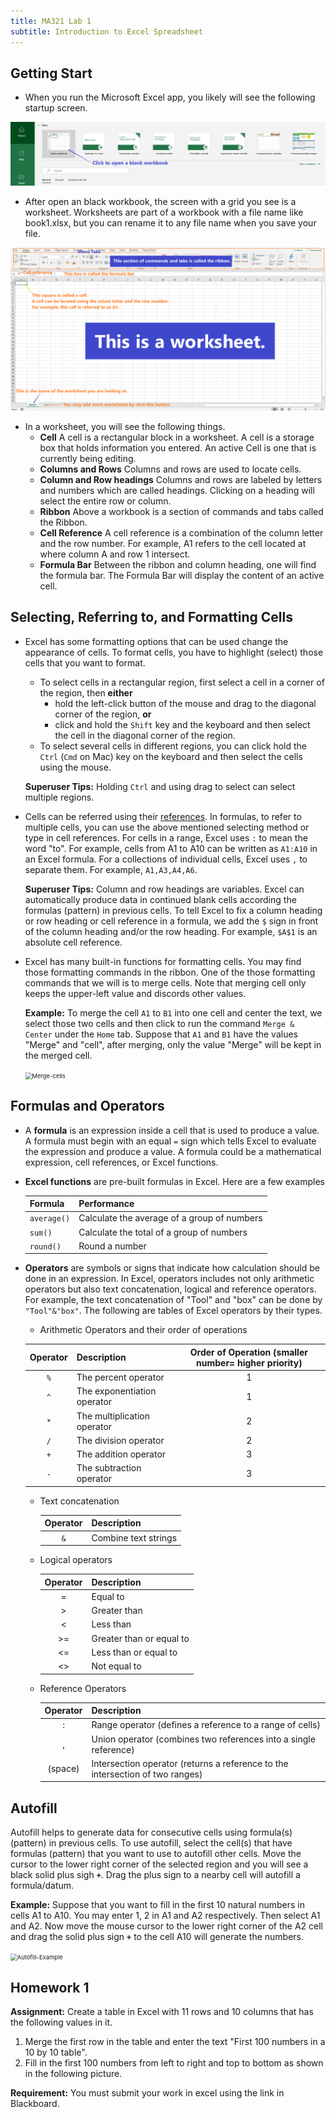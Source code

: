 ```yaml
---
title: MA321 Lab 1
subtitle: Introduction to Excel Spreadsheet
---
```


## Getting Start

- When you run the Microsoft Excel app, you likely will see the following startup screen.

<img src="img/Excel-StartScreen.png" alt="Excel start up screen" style="zoom: 50%;" />

- After open an black workbook, the screen with a grid you see is a worksheet. Worksheets are part of a workbook with a file name like book1.xlsx, but you can rename it to any file name when you save your file.

<img src="img/Outlook-of-a-workbook.png" alt="Overview of an Excel workbook" style="zoom: 50%;" />

- In a worksheet, you will see the following things.
  - **Cell** A cell is a rectangular block in a worksheet. A cell is a storage box that holds information you entered. An active Cell is one that is currently being editing.
  - **Columns and Rows** Columns and rows are used to locate cells.
  - **Column and Row headings** Columns and rows are labeled by letters and numbers which are called headings. Clicking on a heading will select the entire row or column.
  - **Ribbon** Above a workbook is a section of commands and tabs called the Ribbon.
  - <a name="cell_reference">**Cell Reference**</a> A cell reference is a combination of the column letter and the row number. For example, A1 refers to the cell located at where column A and row 1 intersect.
  - **Formula Bar** Between the ribbon and column heading, one will find the formula bar. The Formula Bar will display the content of an active cell.

## Selecting, Referring to, and Formatting Cells

- Excel has some formatting options that can be used change the appearance of cells. To format cells, you have to highlight (select) those cells that you want to format.
  - To select cells in a rectangular region, first select a cell in a corner of the region, then **either**
    - hold the left-click button of the mouse and drag to the diagonal corner of the region, **or**
    - click and hold the `Shift` key and the keyboard and then select the cell in the diagonal corner of the region.
  - To select several cells in different regions, you can click hold the `Ctrl` (`Cmd` on Mac) key on the keyboard and then select the cells using the mouse.

  **Superuser Tips:** Holding `Ctrl` and using drag to select can select multiple regions.

- Cells can be referred using their [references](#cell_reference). In formulas, to refer to multiple cells, you can use the above mentioned selecting method or type in cell references. For cells in a range, Excel uses `:` to mean the word "to". For example,  cells from A1 to A10 can be written as `A1:A10` in an Excel formula. For a collections of individual cells, Excel uses  `,` to separate them. For example, `A1,A3,A4,A6`. 

  **Superuser Tips:** Column and row headings are variables. Excel can automatically produce data in continued blank cells according the formulas (pattern) in previous cells. To tell Excel to fix a column heading or row heading or cell reference in a formula, we add the `$` sign in front of the column heading and/or the row heading. For example, `$A$1` is an absolute cell reference.

- Excel has many built-in functions for formatting cells. You may find those formatting commands in the ribbon. One of the those formatting commands that we will is to merge cells. Note that merging cell only keeps the upper-left value and discords other values.
  
  **Example:** To merge the cell `A1` to `B1` into one cell and center the text, we select those two cells and then click to run the command `Merge & Center` under the `Home` tab. Suppose that `A1` and `B1` have the values "Merge" and "cell", after merging, only the value "Merge" will be kept in the merged cell.
  
  <img src="img/Merge-cells.gif" alt="Merge-cells" style="zoom: 67%;" />

## Formulas and Operators

- A **formula** is an expression inside a cell that is used to produce a value. A formula must begin with an equal `=` sign which tells Excel to evaluate the expression and produce a value. A formula could be a mathematical expression, cell references, or Excel functions.

- **Excel functions** are pre-built formulas in Excel. Here are a few examples

  | **Formula**    | **Performance**                                                  |
  | :------------- | :----------------------------------------------------------- |
  | `average()`    | Calculate the average of a group of numbers |
  | `sum()`             | Calculate the total of a group of numbers |
  | `round()`             | Round a number |

- **Operators** are symbols or signs that indicate how calculation should be done in an expression. In Excel, operators includes not only arithmetic operators but also text concatenation, logical and reference operators. For example, the text concatenation of "Tool" and "box" can be done by `"Tool"&"box"`. The following are tables of Excel operators by their types.

  - Arithmetic Operators and their order of operations

  | Operator | Description                 | Order of Operation (smaller number= higher priority) |
  | :------: | :-------------------------- | :--------------------------------------------------: |
  |    `%`     | The percent operator        |                          1                           |
  |    `^`     | The exponentiation operator |                          1                           |
  |    `*`     | The multiplication operator |                          2                           |
  |    `/`     | The division operator       |                          2                           |
  |    `+`     | The addition operator       |                          3                           |
  |    `-`     | The subtraction operator    |                          3                           |
  
  - Text concatenation

    | Operator | Description                 |
    | :------: | :-------------------------- |
    | `&` |  Combine text strings |

  - Logical operators

    | Operator | Description              |
    | :------: | :----------------------- |
    |    =     | Equal to                 |
    |    >     | Greater than             |
    |    <     | Less than                |
    |    >=    | Greater than or equal to |
    |    <=    | Less than or equal to    |
    |    <>    | Not equal to             |

  - Reference Operators

    | Operator | Description                                                  |
    | :------: | :----------------------------------------------------------- |
    |    :     | Range operator (defines a reference to a range of cells)     |
    |    ,     | Union operator (combines two references into a single reference) |
    | (space)  | Intersection operator (returns a reference to the intersection of two ranges) |

## Autofill

Autofill helps to generate data for consecutive cells using formula(s) (pattern) in previous cells. To use autofill, select the cell(s) that have formulas (pattern) that you want to use to autofill other cells. Move the cursor to the lower right corner of the selected region and you will see a black solid plus sigh **`+`**. Drag the plus sign to a nearby cell will autofill a formula/datum.

**Example:** Suppose that you want to fill in the first 10 natural numbers in cells A1 to A10. You may enter 1, 2 in A1 and A2 respectively. Then select A1 and A2. Now move the mouse cursor to the lower right corner of the A2 cell and drag the solid plus sign **`+`** to the cell A10 will generate the numbers.

<img src="img/Autofill-Example.gif" alt="Autofill-Example" style="zoom: 67%;" />

## Homework 1

**Assignment:** Create a table in Excel with 11 rows and 10 columns that has the following values in it.

1. Merge the first row in the table and enter the text "First 100 numbers in a 10 by 10 table".
2. Fill in the first 100 numbers from left to right and top to bottom as shown in the following picture.

**Requirement:** You must submit your work in excel using the link in Blackboard.
